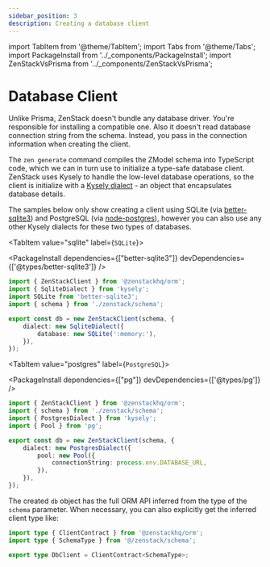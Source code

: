 ```yaml
---
sidebar_position: 3
description: Creating a database client
---
```


import TabItem from '@theme/TabItem';
import Tabs from '@theme/Tabs';
import PackageInstall from '../_components/PackageInstall';
import ZenStackVsPrisma from '../_components/ZenStackVsPrisma';

# Database Client

<ZenStackVsPrisma>
Unlike Prisma, ZenStack doesn't bundle any database driver. You're responsible for installing a compatible one. Also it doesn't read database connection string from the schema. Instead, you pass in the connection information when creating the client.
</ZenStackVsPrisma>

The `zen generate` command compiles the ZModel schema into TypeScript code, which we can in turn use to initialize a type-safe database client. ZenStack uses Kysely to handle the low-level database operations, so the client is initialize with a [Kysely dialect](https://kysely.dev/docs/dialects) - an object that encapsulates database details.

The samples below only show creating a client using SQLite (via [better-sqlite3](https://github.com/WiseLibs/better-sqlite3)) and PostgreSQL (via [node-postgres](https://github.com/brianc/node-postgres)), however you can also use any other Kysely dialects for these two types of databases.

<Tabs>

<TabItem value="sqlite" label={`SQLite`}>

<PackageInstall dependencies={["better-sqlite3"]} devDependencies={['@types/better-sqlite3']} />

```ts title='db.ts'
import { ZenStackClient } from '@zenstackhq/orm';
import { SqliteDialect } from 'kysely';
import SQLite from 'better-sqlite3';
import { schema } from './zenstack/schema';

export const db = new ZenStackClient(schema, {
    dialect: new SqliteDialect({
        database: new SQLite(':memory:'),
    }),
});
```
</TabItem>

<TabItem value="postgres" label={`PostgreSQL`}>

<PackageInstall dependencies={["pg"]} devDependencies={['@types/pg']} />

```ts title='db.ts'
import { ZenStackClient } from '@zenstackhq/orm';
import { schema } from './zenstack/schema';
import { PostgresDialect } from 'kysely';
import { Pool } from 'pg';

export const db = new ZenStackClient(schema, {
    dialect: new PostgresDialect({
        pool: new Pool({
            connectionString: process.env.DATABASE_URL,
        }),
    }),
});
```
</TabItem>

</Tabs>

The created `db` object has the full ORM API inferred from the type of the `schema` parameter. When necessary, you can also explicitly get the inferred client type like:

```ts
import type { ClientContract } from '@zenstackhq/orm';
import type { SchemaType } from '@/zenstack/schema';

export type DbClient = ClientContract<SchemaType>;
```
